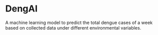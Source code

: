 # DengAI
A machine learning model to predict the total dengue cases of a week based on collected data under different environmental variables.
